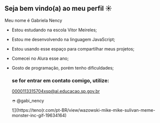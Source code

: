 ## Seja bem vindo(a) ao meu perfil ☀️

Meu nome é Gabriela Nency

- Estou estudando na escola Vitor Meireles;
- Estou me desenvolvendo na linguagem JavaScript;
- Estou usando esse espaço para compartilhar meus projetos;
- Comecei no Alura esse ano;
- Gosto de programação, porém tenho dificuldades;

  ### se for entrar em contato comigo, utilize:

  0000113315704xsp@al.educacao.sp.gov.br

  ➮ @gabi_nency

   ![](https://teno(r.com/pt-BR/view/wazowski-mike-mike-sulivan-meme-monster-inc-gif-19634164)
  

  
  
